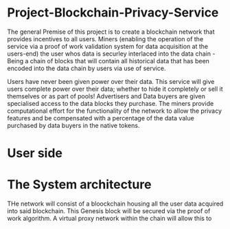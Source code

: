 # Project-Blockchain-Privacy-Service

The general Premise of this project is to create a blockchain network that provides incentives to all users. Miners (enabling the operation of the service via a proof of work validation system for data acquisition at the users-end) the user whos data is securley interlaced into the data chain - Being a chain of blocks that will contain all historical data that has been encoded into the data chain by users via use of service.

Users have never been given power over their data. This service will give users complete power over their data; whether to hide it completely or sell it themselves or as part of pools! Advertisers and Data buyers are given specialised access to the data blocks they purchase. The miners provide computational effort for the functionality of the network to allow the privacy features and be compensated with a percentage of the data value purchased by data buyers in the native tokens.

# User side


# The System architecture

THe network will consist of a bloockchain housing all the user data acquired into said blockchain. This Genesis block will be secured via the proof of work algorithm. A virtual proxy network within the chain will allow this to 
